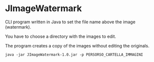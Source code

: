 JImageWatermark
=======

CLI program written in Java to set the file name above the image (watermark).

You have to choose a directory with the images to edit.

The program creates a copy of the images without editing the originals.

```
java -jar JImageWatermark-1.0.jar -p PERSORSO_CARTELLA_IMMAGINI
```
